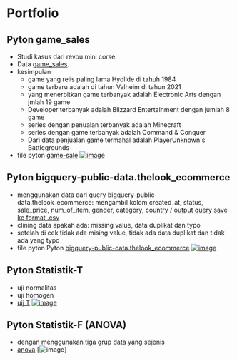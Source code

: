 # Portfolio

## Pyton game_sales 
* Studi kasus dari revou mini corse
* Data [game_sales](https://drive.google.com/file/d/1KJNWrgby_LDX3RsTFKGHrSBAfnb8iKeL/view?usp=sharing). 
* kesimpulan
  - game yang relis paling lama Hydlide di tahuh 1984
  - game terbaru adalah di tahun Valheim di tahun 2021 
  - yang menerbitkan game terbanyak adalah Electronic Arts dengan jmlah 19 game
  - Developer terbanyak adalah Blizzard Entertainment dengan jumlah 8 game
  - series dengan penualan terbanyak adalah Minecraft
  - series dengan game terbanyak adalah Command & Conquer
  - Dari data penjualan game termahal adalah PlayerUnknown's Battlegrounds 
* file pyton [game-sale](https://github.com/AhmadFirmanto/Portfolio/blob/main/sales_games.ipynb) 
[![image](https://user-images.githubusercontent.com/122749604/213897227-f69b1ca0-3ca3-4505-9bfe-77222323ff4e.png)](https://colab.research.google.com/drive/1BYkHfYRX-cTWyPoyNGsPO6_BBnLuA1Gl?usp=sharing)

## Pyton bigquery-public-data.thelook_ecommerce
* menggunakan data dari query bigquery-public-data.thelook_ecommerce: mengambil kolom created_at, status, sale_price, num_of_item, gender, category, country / [output query save ke format .csv](https://drive.google.com/file/d/1Kh25KYPkE7i7J3cDDuEHGg6EHu4F39sj/view?usp=sharing)
* clining data apakah ada: missing value, data duplikat dan typo
* setelah di cek tidak ada mising value, tidak ada data duplikat dan tidak ada yang typo
* file pyton Pyton [bigquery-public-data.thelook_ecommerce](https://github.com/AhmadFirmanto/Portfolio-pyton/blob/main/fiktif_pyton_visual.ipynb)
[![image](https://user-images.githubusercontent.com/122749604/213897227-f69b1ca0-3ca3-4505-9bfe-77222323ff4e.png)](https://colab.research.google.com/drive/18EKBquVk-DmyIXAMa9xKfVu48PfMkkSw?usp=sharing)

## Pyton Statistik-T
* uji normalitas
* uji homogen
* [uij T](https://github.com/AhmadFirmanto/Portfolio-pyton/blob/main/t_stat.ipynb)
[![image](https://user-images.githubusercontent.com/122749604/213897227-f69b1ca0-3ca3-4505-9bfe-77222323ff4e.png)](https://colab.research.google.com/drive/1SCIKYEluA-nBGb6oZUoYSaH_Qk0VzjYe?usp=sharing)

## Pyton Statistik-F (ANOVA)
* dengan menggunakan tiga grup data yang sejenis
* [anova](https://github.com/AhmadFirmanto/Portfolio-pyton/blob/main/anova.ipynb)
[![image](https://user-images.githubusercontent.com/122749604/213897227-f69b1ca0-3ca3-4505-9bfe-77222323ff4e.png)]
